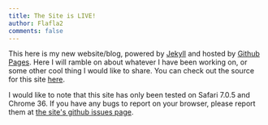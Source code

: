 ```yaml
---
title: The Site is LIVE!
author: Flafla2
comments: false
---
```


This here is my new website/blog, powered by [Jekyll](http://jekyllrb.com) and hosted by [Github Pages](https://pages.github.com).  Here I will ramble on about whatever I have been working on, or some other cool thing I would like to share.  You can check out the source for this site [here](https://github.com/Flafla2/flafla2.github.io).


I would like to note that this site has only been tested on Safari 7.0.5 and Chrome 36.  If you have any bugs to report on your browser, please report them at [the site\'s github issues page](https://github.com/Flafla2/flafla2.github.io/issues).